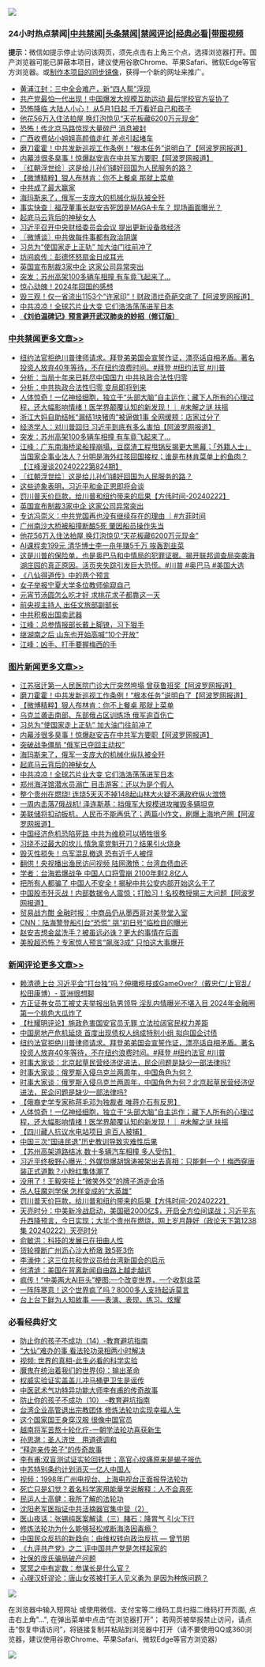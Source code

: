 ![](https://raw.githubusercontent.com/jsvpn/jsproxy/dev/64photo/fqnews-qr.jpg)

<div id="tt">
<h3>24小时热点禁闻|<a href="#%E4%B8%AD%E5%85%B1%E7%A6%81%E9%97%BB%E6%9B%B4%E5%A4%9A%E6%96%87%E7%AB%A0">中共禁闻</a>|<a href="#%E5%9B%BE%E7%89%87%E6%96%B0%E9%97%BB%E6%9B%B4%E5%A4%9A%E6%96%87%E7%AB%A0">头条禁闻</a>|<a href="#%E6%96%B0%E9%97%BB%E8%AF%84%E8%AE%BA%E6%9B%B4%E5%A4%9A%E6%96%87%E7%AB%A0">禁闻评论|<a href="#%E5%BF%85%E7%9C%8B%E7%BB%8F%E5%85%B8%E5%A5%BD%E6%96%87">经典必看</a>|<a href="https://fanb1.xyz/3" target="_blank">带图视频</a></h3>
<div><b>提示：</b>微信如提示停止访问该网页，须先点击右上角三个点，选择浏览器打开。国产浏览器可能已屏蔽本项目，建议使用谷歌Chrome、苹果Safari、微软Edge等官方浏览器。或<a href="%E5%88%B6%E4%BD%9Cgit%E7%A6%81%E9%97%BB%E9%95%9C%E5%83%8F.md">制作本项目的同步镜像</a>，获得一个新的网址来推广。</div>
<ul>

<li><a href="/headline/20240223/2004342.md">黄浦江封：三中全会难产，新“四人帮”浮现</a></li>
<li><a href="/baitai/20240223/2004384.md">共产党最怕一代出现！中国爆发大规模互助运动 最后学校官方妥协了</a></li>
<li><a href="/cnnews/20240223/2004425.md">恐怖降临 大陆人小心！ 从5月1日起 千万看好自己和孩子</a></li>
<li><a href="/cbnews/20240223/2004332.md">他花56万入住法拍屋 换灯泡惊见“天花板藏6200万元现金”</a></li>
<li><a href="/comments/20240223/2004363.md">恐怖！传北京马路惊现大量碎尸 消息被封</a></li>
<li><a href="/cnnews/20240223/2004482.md">广西收费站小姐姐高颜值走红 差点引起堵车</a></li>
<li><a href="/topimagenews/20240223/2004612.md">磨刀霍霍！中共发新巡视工作条例！“根本任务”说明白了【阿波罗网报道】</a></li>
<li><a href="/topimagenews/20240223/2004496.md">内幕涉很多臭事！惊爆赵安吉在中共军方要职【阿波罗网报道】</a></li>
<li><a href="/cbnews/20240223/2004547.md">〖红朝浮世绘〗这是给儿孙们铺好回国为人民服务的路？</a></li>
<li><a href="/topimagenews/20240223/2004538.md">【微博精粹】狠人布林肯：你不上餐桌 那就上菜单</a></li>
<li><a href="/worldnews/20240223/2004628.md">中共成了最大赢家</a></li>
<li><a href="/topimagenews/20240223/2004423.md">海玛斯来了，俄军一支庞大的机械化纵队被全歼</a></li>
<li><a href="/ssgc/20240223/2004392.md">事实快查｜福茂董事长赵安吉死因是MAGA卡车？ 现场画面曝光？</a></li>
<li><a href="/topimagenews/20240223/2004422.md">起底马云背后的神秘女人</a></li>
<li><a href="/ssgc/20240223/2004648.md">习近平召开中央财经委员会会议 提出更新设备救经济</a></li>
<li><a href="/ssgc/20240223/2004462.md">〖微博谈〗中共做每件事都有政治阴谋</a></li>
<li><a href="/topimagenews/20240223/2004514.md">习总为“使国家走上正轨” 加大油门往前冲了</a></li>
<li><a href="/cnnews/20240223/2004630.md">坊间疯传：彭德怀怒扇金日成耳光</a></li>
<li><a href="/cbnews/20240223/2004465.md">英国宣布制裁3家中企 这家公司异常突出</a></li>
<li><a href="/cbnews/20240223/2004590.md">突发：苏州高架100多辆车相撞 有车竟飞起来了…</a></li>
<li><a href="/cnnews/20240223/2004599.md">惊心动魄！2024年回国的感想</a></li>
<li><a href="/finance/20240223/2004402.md">毁三观！仅一省流出1153个“许家印”！财政溃烂奇葩交底了【阿波罗网报道】</a></li>
<li><a href="/topimagenews/20240223/2004412.md">中共凉凉！全球芯片业大变 它们浩浩荡荡进军日本</a></li>
<li><b><a href="/comments/20200207/1272816.md" target="_blank">《刘伯温碑记》预言避开武汉肺炎的妙招（修订版）</a></b></li>
</ul>
</div>

<div class="catlist">
<h3><a href="/cbnews/" target="_blank">中共禁闻</a><span><a href="/cbnews/" target="_blank" rel="nofollow">更多文章>></a></span></h3>
<ul>
<li><a href="/comments/20240223/2004705.md" target="_blank">纽约法官拒绝川普律师请求。拜登弟弟国会宣誓作证，漂亮话自相矛盾。著名投资人放弃40年等待，不在纽约浪费时间。#拜登 #纽约法官 #川普</a></li>
<li><a href="/cbnews/20240223/2004690.md" target="_blank">分析：当局十年来已耗尽中国国力 中共执政合法性归零</a></li>
<li><a href="/cbnews/20240223/2004673.md" target="_blank">分析：中共执政合法性归零 变局即将到来</a></li>
<li><a href="/comments/20240223/2004657.md" target="_blank">人体惊奇！一亿神经细胞，独立于“头部大脑”自主运作；藏下人所有的心理过程，还大幅影响情绪！医学界颠覆认知的新发现！｜ #未解之谜 扶摇</a></li>
<li><a href="/cbnews/20240223/2004613.md" target="_blank">浙江大妈自助结帐“漏结1块猪肉”被逼做1事 全网缓颊：店家过分了</a></li>
<li><a href="/cbnews/20240223/2004596.md" target="_blank">经济学人：对川普回归 习近平到底有多么害怕【阿波罗网报道】</a></li>
<li><a href="/cbnews/20240223/2004590.md" target="_blank">突发：苏州高架100多辆车相撞 有车竟飞起来了…</a></li>
<li><a href="/cbnews/20240223/2004561.md" target="_blank">江峰：广东南海桥梁船撞崩塌，豆腐渣工程甩锅反揭更大黑幕；「外籍人士」当国家企事业法人？分明是海外红孩回国接权；谁是布林肯菜单上的鱼肉？【江峰漫谈20240222第824期】</a></li>
<li><a href="/cbnews/20240223/2004547.md" target="_blank">〖红朝浮世绘〗这是给儿孙们铺好回国为人民服务的路？</a></li>
<li><a href="/cbnews/20240223/2004517.md" target="_blank">这些迹象表明，习近平和金正恩即将会谈</a></li>
<li><a href="/comments/20240223/2004494.md" target="_blank">罚川普天价巨款，给川普和纽约带来的后果【方伟时间-20240222】</a></li>
<li><a href="/cbnews/20240223/2004465.md" target="_blank">英国宣布制裁3家中企 这家公司异常突出</a></li>
<li><a href="/comments/20240223/2004360.md" target="_blank">专访冯崇义：中共党国再也没有继续存在的理由 ｜#方菲时间</a></li>
<li><a href="/cbnews/20240223/2004336.md" target="_blank">广州南沙大桥被船撞断酿5死 肇因船员操作失当</a></li>
<li><a href="/cbnews/20240223/2004332.md" target="_blank">他花56万入住法拍屋 换灯泡惊见“天花板藏6200万元现金”</a></li>
<li><a href="/cbnews/20240223/2004314.md" target="_blank">AI课程卖199元 清华博士李一舟年赚5千万 挨轰割韭菜</a></li>
<li><a href="/comments/20240222/2004244.md" target="_blank">这是川普的保险单，也是奥巴马和中情局的犯罪证据。揭开联邦调查局突袭海湖庄园的真正原因。活页夹失踪引发巨大恐慌。#川普 #奥巴马 #美国大选</a></li>
<li><a href="/cbnews/20240222/2004180.md" target="_blank">《八仙得道传》中的两个预言</a></li>
<li><a href="/cbnews/20240222/2004172.md" target="_blank">女子举报宁夏大学多位教师偷窥自己</a></li>
<li><a href="/cbnews/20240222/2004161.md" target="_blank">元宵节汤圆怎么吃才好 求桃花求子都靠这一天</a></li>
<li><a href="/cbnews/20240222/2004140.md" target="_blank">前央视主持人 出任文旅部副部长</a></li>
<li><a href="/cbnews/20240222/2004115.md" target="_blank">中共积极出国卖武器</a></li>
<li><a href="/cbnews/20240222/2004099.md" target="_blank">江峰：总参情报部长戴上脚镣，习下狠手</a></li>
<li><a href="/cbnews/20240222/2004022.md" target="_blank">继湖南之后 山东也开始高喊“10个开放”</a></li>
<li><a href="/cbnews/20240222/2004020.md" target="_blank">江峰：凶手、打手要握梅西的手</a></li>

</ul>
</div>
<div class="catlist">
<h3><a href="/topimagenews/" target="_blank">图片新闻</a><span><a href="/topimagenews/" target="_blank" rel="nofollow">更多文章>></a></span></h3>
<ul>
<li><a href="/topimagenews/20240223/2004685.md" target="_blank">江苏宿迁第一人民医院门诊大厅突然垮塌 曾获鲁班奖【阿波罗网报道】</a></li>
<li><a href="/topimagenews/20240223/2004612.md" target="_blank">磨刀霍霍！中共发新巡视工作条例！“根本任务”说明白了【阿波罗网报道】</a></li>
<li><a href="/topimagenews/20240223/2004538.md" target="_blank">【微博精粹】狠人布林肯：你不上餐桌 那就上菜单</a></li>
<li><a href="/topimagenews/20240223/2004515.md" target="_blank">乌克兰袭击南部、东部俄占区训练场 俄军逾百伤亡</a></li>
<li><a href="/topimagenews/20240223/2004514.md" target="_blank">习总为“使国家走上正轨” 加大油门往前冲了</a></li>
<li><a href="/topimagenews/20240223/2004496.md" target="_blank">内幕涉很多臭事！惊爆赵安吉在中共军方要职【阿波罗网报道】</a></li>
<li><a href="/topimagenews/20240223/2004495.md" target="_blank">突破战争僵局 “俄军已夺回主动权”</a></li>
<li><a href="/topimagenews/20240223/2004423.md" target="_blank">海玛斯来了，俄军一支庞大的机械化纵队被全歼</a></li>
<li><a href="/topimagenews/20240223/2004422.md" target="_blank">起底马云背后的神秘女人</a></li>
<li><a href="/topimagenews/20240223/2004412.md" target="_blank">中共凉凉！全球芯片业大变 它们浩浩荡荡进军日本</a></li>
<li><a href="/topimagenews/20240222/2004289.md" target="_blank">郑州海洋馆潜水员溺亡 目击游客：还以为是个假人</a></li>
<li><a href="/topimagenews/20240222/2004229.md" target="_blank">整个贵州在燃烧! 连烧5天灭不掉148起山林大火疑不满政府纵火泄愤</a></li>
<li><a href="/topimagenews/20240222/2004189.md" target="_blank">一周内击落7俄战机! 泽连斯基：挡俄军大规模进攻摧毁多辆坦克</a></li>
<li><a href="/topimagenews/20240222/2004153.md" target="_blank">美联储将扣动扳机，人民币不能再低了；两篇小作文，刷爆上海地产圈【阿波罗网报道】</a></li>
<li><a href="/topimagenews/20240222/2004139.md" target="_blank">中国经济危机恐陷死路 中共为维稳可以牺牲很多</a></li>
<li><a href="/topimagenews/20240222/2004138.md" target="_blank">习绕不过最大的坎儿 情急拿党魁开刀？结果引火烧身</a></li>
<li><a href="/topimagenews/20240222/2004049.md" target="_blank">毁灭性损失！乌军混乱撤退 恐有近千人被俘</a></li>
<li><a href="/topimagenews/20240222/2004013.md" target="_blank">翻供！央视播出渔民访问视频 陆网激愤：台湾血债血还</a></li>
<li><a href="/topimagenews/20240222/2004002.md" target="_blank">学者：台海若爆战争 中国人口将雪崩 2100年剩2.8亿人</a></li>
<li><a href="/topimagenews/20240222/2003990.md" target="_blank">把所有人都骗了 中国人不安全！揭秘中共公安内部开始这么干了</a></li>
<li><a href="/topimagenews/20240222/2003972.md" target="_blank">中国股市歼灭战！内部数据令人震惊；打脸习！名校教授揭三大问题【阿波罗网报道】</a></li>
<li><a href="/topimagenews/20240222/2003890.md" target="_blank">贸易战方酣 金融时报：中商品仍从墨西哥对美登堂入室</a></li>
<li><a href="/topimagenews/20240221/2003854.md" target="_blank">CNN：陆海警登船引台“恐慌” 挑“初日号”临检目的曝光</a></li>
<li><a href="/topimagenews/20240221/2003816.md" target="_blank">赵安吉想金盆洗手？被虽远必诛？更大的事情在后面</a></li>
<li><a href="/topimagenews/20240221/2003725.md" target="_blank">美股超恐怖？专家惊人预言“飙涨3成” 只怕这大事爆开</a></li>

</ul>
</div>
<div class="catlist">
<h3><a href="/comments/" target="_blank">新闻评论</a><span><a href="/comments/" target="_blank" rel="nofollow">更多文章>></a></span></h3>
<ul>
<li><a href="/comments/20240224/2004729.md" target="_blank">赖清德上台 习近平会“打台独”吗？伸橄榄枝或GameOver?（戴忠仁/上官乱/松田康博）- 亚洲很想聊</a></li>
<li><a href="/comments/20240224/2004728.md" target="_blank">方正证券女员工被丈夫举报出轨男领导 淫乱内情曝光不堪入目 2024年金融圈第一个桃色大瓜炸了</a></li>
<li><a href="/comments/20240224/2004717.md" target="_blank">【杜耀明评论】施政危害国安官员无罪 立法拉阔官民权力差距</a></li>
<li><a href="/comments/20240223/2004714.md" target="_blank">中国房地产危机延烧 首度出现债权人组成特别小组 拟向国企讨债</a></li>
<li><a href="/comments/20240223/2004705.md" target="_blank">纽约法官拒绝川普律师请求。拜登弟弟国会宣誓作证，漂亮话自相矛盾。著名投资人放弃40年等待，不在纽约浪费时间。#拜登 #纽约法官 #川普</a></li>
<li><a href="/comments/20240223/2004701.md" target="_blank">时事大家谈：北京起草民营经济促进法，民企问题是缺少一部法律吗?</a></li>
<li><a href="/comments/20240223/2004700.md" target="_blank">时事大家谈：俄罗斯入侵乌克兰两周年，中国角色为何？</a></li>
<li><a href="/comments/20240223/2004699.md" target="_blank">时事大家谈：俄罗斯入侵乌克兰两周年，中国角色为何？北京起草民营经济促进法，民企问题是缺少一部法律吗?</a></li>
<li><a href="/comments/20240223/2004664.md" target="_blank">【俄裔史学专家称蒋毛邓为独裁者 唯蒋介石有反思】</a></li>
<li><a href="/comments/20240223/2004657.md" target="_blank">人体惊奇！一亿神经细胞，独立于“头部大脑”自主运作；藏下人所有的心理过程，还大幅影响情绪！医学界颠覆认知的新发现！｜ #未解之谜 扶摇</a></li>
<li><a href="/comments/20240223/2004645.md" target="_blank">【四川藏人抗议水电站项目 逾百人被捕】</a></li>
<li><a href="/comments/20240223/2004617.md" target="_blank">中国三次“国进民退”历史教训导致灾难性后果</a></li>
<li><a href="/comments/20240223/2004569.md" target="_blank">【苏州高架道路结冰 数十多辆汽车相撞 多人受伤】</a></li>
<li><a href="/comments/20240223/2004537.md" target="_blank">习近平终极野心曝光：外媒惊爆胡锦涛被架出去真相：只能剩一个！梅西穿唐装正式道歉？小粉红集体潮了</a></li>
<li><a href="/comments/20240223/2004522.md" target="_blank">没用了！王毅突挂上“微笑外交”的牌子游走会场</a></li>
<li><a href="/comments/20240223/2004504.md" target="_blank">杀人狂魔刘学保 怎样变成的“大英雄”</a></li>
<li><a href="/comments/20240223/2004494.md" target="_blank">罚川普天价巨款，给川普和纽约带来的后果【方伟时间-20240222】</a></li>
<li><a href="/comments/20240223/2004493.md" target="_blank">天亮时分：中美新冷战启动，美国砸2000亿$，开启全方位间谍战；习近平东升西降预言，今日实现；大半个贵州在燃烧，网上岁月静好（政论天下第1238集 20240222）天亮时分</a></li>
<li><a href="/comments/20240223/2004490.md" target="_blank">俞敏洪：科技的发展已在扭曲人性</a></li>
<li><a href="/comments/20240223/2004486.md" target="_blank">货轮撞断广州沥心沙大桥墩 致5死3伤</a></li>
<li><a href="/comments/20240223/2004481.md" target="_blank">李濠仲：这三位共和党议员给台湾新国会的启示</a></li>
<li><a href="/comments/20240223/2004480.md" target="_blank">何清涟：美国在背离新闻自由路上越走越远</a></li>
<li><a href="/comments/20240223/2004478.md" target="_blank">疯传！“中美两大AI巨头”梗图:一个改变世界，一个收割韭菜</a></li>
<li><a href="/comments/20240223/2004442.md" target="_blank">一阵阵寒意！这个世界疯了吗？8000多人支持起诉莫言</a></li>
<li><a href="/comments/20240223/2004439.md" target="_blank">台上台下鲜为人知故事 ——表演、表现、练习、炫耀</a></li>

</ul>
</div>

<div class="catlist">
<h3>必看经典好文</h3>
<ul>
<li><a href="/comments/20231003/1941694.md" target="_blank">防止你的孩子不成功（14）-教育避坑指南</a></li>
<li><a href="/cbnews/20210428/1535533.md" target="_blank">“大仙”难办的事  看法轮功录相两小时解决</a></li>
<li><a href="/aomi/supernatural/20150313/374665.md" target="_blank">视频: 世界的真相-此生必看的科学实验</a></li>
<li><a href="/topimagenews/20180524/947358.md" target="_blank">魔鬼在统治着我们的世界(6)：输出革命</a></li>
<li><a href="/comments/20130625/144080.md" target="_blank">权威实验证实盖盖儿冲马桶更卫生是谣传</a></li>
<li><a href="/comments/20210810/1603664.md" target="_blank">中医武术气功特异功能大师李有甫的传奇故事</a></li>
<li><a href="/comments/20230925/1899103.md" target="_blank">防止你的孩子不成功（10） &#8211;教育避坑指南</a></li>
<li><a href="/comments/20200528/1335859.md" target="_blank">台湾企业高管退出宗教团体 修炼法轮功实现幸福人生</a></li>
<li><a href="/comments/20220611/1744476.md" target="_blank">这个国家国王身穿汉服 很像中国官员</a></li>
<li><a href="/comments/20200123/1263458.md" target="_blank">越南将军苦熬十轮化疗-一朝学法轮功喜获新生</a></li>
<li><a href="/comments/20210216/1488350.md" target="_blank">孙思邈：圣人济世　用道德调和</a></li>
<li><a href="/tculture/20121214/86862.md" target="_blank">“释迦亲传弟子”的传奇故事</a></li>
<li><a href="/comments/20210810/1603672.md" target="_blank">李有甫:双盲测试证实轮回转世；高官心绞痛原来是蝎子报仇</a></li>
<li><a href="/comments/20220920/1786910.md" target="_blank">中苏特别条约计划消灭一亿人中国人</a></li>
<li><a href="/topimagenews/20180331/921716.md" target="_blank">视频：1998年广州电视台、上海电视台正面报导法轮功</a></li>
<li><a href="/comments/20200704/1355375.md" target="_blank">死亡只是幻觉？着名科学家用能量学说解释：人不会真死</a></li>
<li><a href="/ccpdope/20200729/1369047.md" target="_blank">民运人士高健：我所了解的法轮功</a></li>
<li><a href="/comments/20221222/1826761.md" target="_blank">沈阳老军医指证中共活摘器官集中营（2）</a></li>
<li><a href="/comments/20231223/1978148.md" target="_blank">医山夜话：张锡纯医案解读（三）赭石：降胃气 引火下行</a></li>
<li><a href="/cbnews/20220601/1740227.md" target="_blank">修炼法轮功为什么能够轻松戒断海洛因毒瘾？</a></li>
<li><a href="/comments/20220713/1757701.md" target="_blank">中国民众反抗的新趋向：由维权转向政治反抗 — 曾节明</a></li>
<li><a href="/bookonline/20131116/201055.md" target="_blank">《九评共产党》之二 评中国共产党是怎样起家的</a></li>
<li><a href="/comments/20230906/1929991.md" target="_blank">社保的庞氏骗局破产问题</a></li>
<li><a href="/tculture/20200812/1378929.md" target="_blank">冥冥之中有定数：参谋长是什么官？</a></li>
<li><a href="/comments/20220614/1745276.md" target="_blank">心理汉奸谬论：唐山女孩被打无人见义勇为 是因为种族问题？</a></li>

</ul>
</div>

![](https://raw.githubusercontent.com/jsvpn/jsproxy/dev/64photo/fqnews-qr.jpg)

在浏览器中输入短网址 或使用微信、支付宝等二维码工具扫描二维码打开页面, 点击右上角"...", 在弹出菜单中点击“在浏览器打开”； 若网页被举报禁止访问，请点击“恢复申请访问”，将链接复制并粘贴到浏览器中打开（请不要使用QQ或360浏览器，建议使用谷歌Chrome、苹果Safari、微软Edge等官方浏览器）

![](https://raw.githubusercontent.com/jsvpn/jsproxy/dev/64photo/wx.jpg)